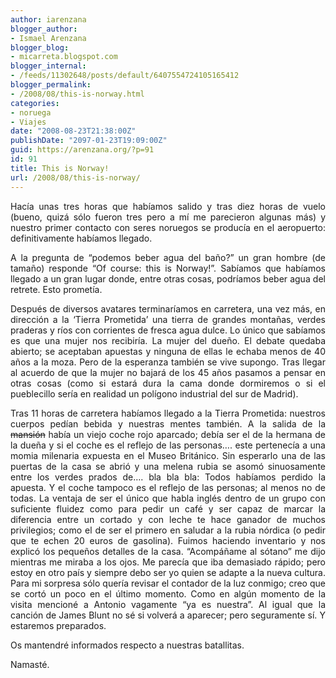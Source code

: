 ```yaml
---
author: iarenzana
blogger_author:
- Ismael Arenzana
blogger_blog:
- micarreta.blogspot.com
blogger_internal:
- /feeds/11302648/posts/default/6407554724105165412
blogger_permalink:
- /2008/08/this-is-norway.html
categories:
- noruega
- Viajes
date: "2008-08-23T21:38:00Z"
publishDate: "2097-01-23T19:09:00Z"
guid: https://arenzana.org/?p=91
id: 91
title: This is Norway!
url: /2008/08/this-is-norway/
---
```

<p style="text-align: justify;">
  Hacía unas tres horas que habíamos salido y tras diez horas de vuelo (bueno, quizá sólo fueron tres pero a mí me parecieron algunas más) y nuestro primer contacto con seres noruegos se producía en el aeropuerto: definitivamente habíamos llegado.
</p>

<p style="text-align: justify;">
  A la pregunta de &#8220;podemos beber agua del baño?&#8221; un gran hombre (de tamaño) responde &#8220;Of course: this is Norway!&#8221;. Sabíamos que habíamos llegado a un gran lugar donde, entre otras cosas, podríamos beber agua del retrete. Esto prometía.
</p>

<p style="text-align: justify;">
  Después de diversos avatares terminaríamos en carretera, una vez más, en dirección a la &#8216;Tierra Prometida&#8217; una tierra de grandes montañas, verdes praderas y ríos con corrientes de fresca agua dulce. Lo único que sabíamos es que una mujer nos recibiría. La mujer del dueño. El debate quedaba abierto; se aceptaban apuestas y ninguna de ellas le echaba menos de 40 años a la moza. Pero de la esperanza también se vive supongo. Tras llegar al acuerdo de que la mujer no bajará de los 45 años pasamos a pensar en otras cosas (como si estará dura la cama donde dormiremos o si el pueblecillo sería en realidad un polígono industrial del sur de Madrid).
</p>

<p style="text-align: justify;">
  Tras 11 horas de carretera habíamos llegado a la Tierra Prometida: nuestros cuerpos pedían bebida y nuestras mentes también. A la salida de la <span style="text-decoration: line-through;">mansión</span> había un viejo coche rojo aparcado; debía ser el de la hermana de la dueña y si el coche es el reflejo de las personas&#8230;. este pertenecía a una momia milenaria expuesta en el Museo Británico. Sin esperarlo una de las puertas de la casa se abrió y una melena rubia se asomó sinuosamente entre los verdes prados de&#8230;. bla bla bla: Todos habíamos perdido la apuesta. Y el coche tampoco es el reflejo de las personas; al menos no de todas. La ventaja de ser el único que habla inglés dentro de un grupo con suficiente fluidez como para pedir un café y ser capaz de marcar la diferencia entre un cortado y con leche te hace ganador de muchos privilegios; como el de ser el primero en saludar a la rubia nórdica (o pedir que te echen 20 euros de gasolina). Fuimos haciendo inventario y nos explicó los pequeños detalles de la casa. &#8220;Acompáñame al sótano&#8221; me dijo mientras me miraba a los ojos. Me parecía que iba demasiado rápido; pero estoy en otro país y siempre debo ser yo quien se adapte a la nueva cultura. Para mi sorpresa sólo quería revisar el contador de la luz conmigo; creo que se cortó un poco en el último momento. Como en algún momento de la visita mencioné a Antonio vagamente &#8220;ya es nuestra&#8221;. Al igual que la canción de James Blunt no sé si volverá a aparecer; pero seguramente sí. Y estaremos preparados.
</p>

<p style="text-align: justify;">
  Os mantendré informados respecto a nuestras batallitas.
</p>

<p style="text-align: justify;">
  Namasté.
</p>
